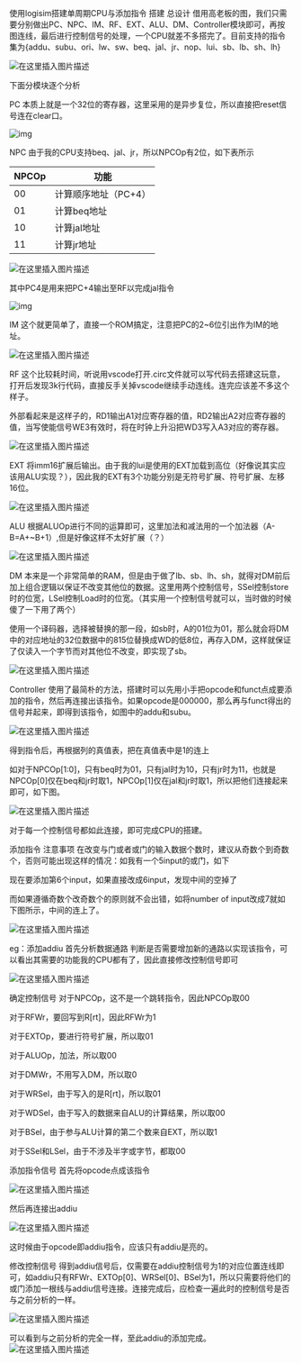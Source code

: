 使用logisim搭建单周期CPU与添加指令
搭建
总设计
借用高老板的图，我们只需要分别做出PC、NPC、IM、RF、EXT、ALU、DM、Controller模块即可，再按图连线，最后进行控制信号的处理，一个CPU就差不多搭完了。目前支持的指令集为{addu、subu、ori、lw、sw、beq、jal、jr、nop、lui、sb、lb、sh、lh}

![在这里插入图片描述](https://img-blog.csdnimg.cn/20201127114114561.png?x-oss-process=image/watermark,type_ZmFuZ3poZW5naGVpdGk,shadow_10,text_aHR0cHM6Ly9ibG9nLmNzZG4ubmV0L3FxXzQ1NTUxOTMw,size_16,color_FFFFFF,t_70#pic_center)

下面分模块逐个分析

PC
本质上就是一个32位的寄存器，这里采用的是异步复位，所以直接把reset信号连在clear口。

![img](https://img-blog.csdnimg.cn/2020112711421427.png#pic_center)

NPC
由于我的CPU支持beq、jal、jr，所以NPCOp有2位，如下表所示

| NPCOp | 功能                 |
| ----- | -------------------- |
| 00    | 计算顺序地址（PC+4） |
| 01    | 计算beq地址          |
| 10    | 计算jal地址          |
| 11    | 计算jr地址           |

![在这里插入图片描述](https://img-blog.csdnimg.cn/20201127114252628.png#pic_center)


其中PC4是用来把PC+4输出至RF以完成jal指令

![img](https://img-blog.csdnimg.cn/20201127114313844.png?x-oss-process=image/watermark,type_ZmFuZ3poZW5naGVpdGk,shadow_10,text_aHR0cHM6Ly9ibG9nLmNzZG4ubmV0L3FxXzQ1NTUxOTMw,size_16,color_FFFFFF,t_70#pic_center)

IM
这个就更简单了，直接一个ROM搞定，注意把PC的2~6位引出作为IM的地址。

![在这里插入图片描述](https://img-blog.csdnimg.cn/20201127114405272.png?x-oss-process=image/watermark,type_ZmFuZ3poZW5naGVpdGk,shadow_10,text_aHR0cHM6Ly9ibG9nLmNzZG4ubmV0L3FxXzQ1NTUxOTMw,size_16,color_FFFFFF,t_70#pic_center)

RF
这个比较耗时间，听说用vscode打开.circ文件就可以写代码去搭建这玩意，打开后发现3k行代码，直接反手关掉vscode继续手动连线。连完应该差不多这个样子。



外部看起来是这样子的，RD1输出A1对应寄存器的值，RD2输出A2对应寄存器的值，当写使能信号WE3有效时，将在时钟上升沿把WD3写入A3对应的寄存器。

![在这里插入图片描述](https://img-blog.csdnimg.cn/20201127114438256.png#pic_center)

EXT
将imm16扩展后输出。由于我的lui是使用的EXT加载到高位（好像说其实应该用ALU实现？），因此我的EXT有3个功能分别是无符号扩展、符号扩展、左移16位。

![在这里插入图片描述](https://img-blog.csdnimg.cn/20201127114451728.png?x-oss-process=image/watermark,type_ZmFuZ3poZW5naGVpdGk,shadow_10,text_aHR0cHM6Ly9ibG9nLmNzZG4ubmV0L3FxXzQ1NTUxOTMw,size_16,color_FFFFFF,t_70#pic_center)

ALU
根据ALUOp进行不同的运算即可，这里加法和减法用的一个加法器（A-B=A+~B+1）,但是好像这样不太好扩展（？）

![在这里插入图片描述](https://img-blog.csdnimg.cn/20201127114510507.png?x-oss-process=image/watermark,type_ZmFuZ3poZW5naGVpdGk,shadow_10,text_aHR0cHM6Ly9ibG9nLmNzZG4ubmV0L3FxXzQ1NTUxOTMw,size_16,color_FFFFFF,t_70#pic_center)

DM
本来是一个非常简单的RAM，但是由于做了lb、sb、lh、sh，就得对DM前后加上组合逻辑以保证不改变其他位的数据。这里用两个控制信号，SSel控制store时的位宽，LSel控制Load时的位宽。（其实用一个控制信号就可以，当时做的时候傻了一下用了两个）

使用一个译码器，选择被替换的那一段，如sb时，A的01位为01，那么就会将DM中的对应地址的32位数据中的815位替换成WD的低8位，再存入DM，这样就保证了仅读入一个字节而对其他位不改变，即实现了sb。

![在这里插入图片描述](https://img-blog.csdnimg.cn/20201127114528367.png?x-oss-process=image/watermark,type_ZmFuZ3poZW5naGVpdGk,shadow_10,text_aHR0cHM6Ly9ibG9nLmNzZG4ubmV0L3FxXzQ1NTUxOTMw,size_16,color_FFFFFF,t_70#pic_center)

Controller
使用了最简朴的方法，搭建时可以先用小手把opcode和funct点成要添加的指令，然后再连接出该指令。如果opcode是000000，那么再与funct得出的信号并起来，即得到该指令，如图中的addu和subu。

![在这里插入图片描述](https://img-blog.csdnimg.cn/202011271145575.png?x-oss-process=image/watermark,type_ZmFuZ3poZW5naGVpdGk,shadow_10,text_aHR0cHM6Ly9ibG9nLmNzZG4ubmV0L3FxXzQ1NTUxOTMw,size_16,color_FFFFFF,t_70#pic_center)

得到指令后，再根据列的真值表，把在真值表中是1的连上

如对于NPCOp[1:0]，只有beq时为01，只有jal时为10，只有jr时为11，也就是NPCOp[0]仅在beq和jr时取1，NPCOp[1]仅在jal和jr时取1，所以把他们连接起来即可，如下图。

![在这里插入图片描述](https://img-blog.csdnimg.cn/20201127114615212.png#pic_center)

对于每一个控制信号都如此连接，即可完成CPU的搭建。

添加指令
注意事项
在改变与门或者或门的输入数据个数时，建议从奇数个到奇数个，否则可能出现这样的情况：如我有一个5input的或门，如下


现在要添加第6个input，如果直接改成6input，发现中间的空掉了

而如果遵循奇数个改奇数个的原则就不会出错，如将number of input改成7就如下图所示，中间的连上了。

![在这里插入图片描述](https://img-blog.csdnimg.cn/20201127114709644.png#pic_center)

eg：添加addiu
首先分析数据通路
判断是否需要增加新的通路以实现该指令，可以看出其需要的功能我的CPU都有了，因此直接修改控制信号即可

![在这里插入图片描述](https://img-blog.csdnimg.cn/20201127114722838.png#pic_center)

确定控制信号
对于NPCOp，这不是一个跳转指令，因此NPCOp取00

对于RFWr，要回写到R[rt]，因此RFWr为1

对于EXTOp，要进行符号扩展，所以取01

对于ALUOp，加法，所以取00

对于DMWr，不用写入DM，所以取0

对于WRSel，由于写入的是R[rt]，所以取01

对于WDSel，由于写入的数据来自ALU的计算结果，所以取00

对于BSel，由于参与ALU计算的第二个数来自EXT，所以取1

对于SSel和LSel，由于不涉及半字或字节，都取00

添加指令信号
首先将opcode点成该指令

![在这里插入图片描述](https://img-blog.csdnimg.cn/20201127114735674.png?x-oss-process=image/watermark,type_ZmFuZ3poZW5naGVpdGk,shadow_10,text_aHR0cHM6Ly9ibG9nLmNzZG4ubmV0L3FxXzQ1NTUxOTMw,size_16,color_FFFFFF,t_70#pic_center)

然后再连接出addiu

![在这里插入图片描述](https://img-blog.csdnimg.cn/20201127114747992.png#pic_center)

这时候由于opcode即addiu指令，应该只有addiu是亮的。

修改控制信号
得到addiu信号后，仅需要在addiu控制信号为1的对应位置连线即可，如addiu只有RFWr、EXTOp[0]、WRSel[0]、BSel为1，所以只需要将他们的或门添加一根线与addiu信号连接。连接完成后，应检查一遍此时的控制信号是否与之前分析的一样。

![在这里插入图片描述](https://img-blog.csdnimg.cn/20201127114924744.png?x-oss-process=image/watermark,type_ZmFuZ3poZW5naGVpdGk,shadow_10,text_aHR0cHM6Ly9ibG9nLmNzZG4ubmV0L3FxXzQ1NTUxOTMw,size_16,color_FFFFFF,t_70#pic_center)

可以看到与之前分析的完全一样，至此addiu的添加完成。
![在这里插入图片描述](https://img-blog.csdnimg.cn/20201127114930634.png#pic_center)